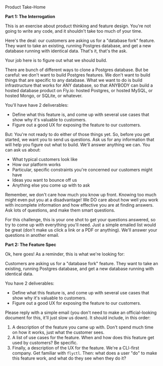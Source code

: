 Product Take-Home

**Part 1: The Interrogation**

This is an exercise about product thinking and feature design. You&#39;re not going to write any code, and it shouldn&#39;t take too much of your time.

Here&#39;s the deal: our customers are asking us for a &quot;database fork&quot; feature. They want to take an existing, running Postgres database, and get a new database running with identical data. That&#39;s it, that&#39;s the ask.

Your job here is to figure out what we should build.

There are bunch of different ways to clone a Postgres database. But be careful: we don&#39;t want to build Postgres features. We don&#39;t want to build things that are specific to any database. What we want to do is build infrastructure that works for ANY database, so that ANYBODY can build a hosted database product on Fly.io: hosted Postgres, or hosted MySQL, or hosted Mongo, or SQLite, or whatever.

You&#39;ll have have 2 deliverables:

- Define what this feature is, and come up with several use cases that show why it&#39;s valuable to customers.  
- Figure out a good UX for exposing the feature to our customers.

But: You&#39;re not ready to do either of those things yet. So, before you get started, we want you to send us questions. Ask us for any information that will help you figure out what to build. We&#39;ll answer anything we can. You can ask us about:

- What typical customers look like
- How our platform works
- Particular, specific constraints you&#39;re concerned our customers might have
- Ideas you want to bounce off us
- Anything else you come up with to ask

Remember, we don&#39;t care how much you know up front. Knowing too much might even put you at a disadvantage! We DO care about how well you work with incomplete information and how effective you are at finding answers. Ask lots of questions, and make them smart questions.

For this challenge, this is your one shot to get your questions answered, so try to come up with everything you&#39;ll need. Just a simple emailed list would be great (don&#39;t make us click a link or a PDF or anything). We&#39;ll answer your questions in another email.

**Part 2: The Feature Spec**

Ok, here goes! As a reminder, this is what we&#39;re looking for:

Customers are asking us for a &quot;database fork&quot; feature. They want to take an existing, running Postgres database, and get a new database running with identical data.

You have 2 deliverables:

- Define what this feature is, and come up with several use cases that show why it&#39;s valuable to customers.
- Figure out a good UX for exposing the feature to our customers.

Please reply with a simple email (you don&#39;t need to make an official-looking document for this, it&#39;ll just slow us down). It should include, in this order:

1. A description of the feature you came up with. Don&#39;t spend much time on how it works, just what the customer sees.
1. A list of use cases for the feature. When and how does this feature get used by customers? Be specific.
1. Finally, a description of the UX for the feature. We&#39;re a CLI-first company. Get familiar with `flyctl`. Then: what does a user &quot;do&quot; to make this feature work, and what do they see when they do it?
